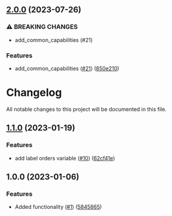 ## [2.0.0](https://github.com/justtrackio/terraform-aws-ecs-app/compare/v1.1.0...v2.0.0) (2023-07-26)


### ⚠ BREAKING CHANGES

* add_common_capabilities (#21)

### Features

* add_common_capabilities ([#21](https://github.com/justtrackio/terraform-aws-ecs-app/issues/21)) ([850e210](https://github.com/justtrackio/terraform-aws-ecs-app/commit/850e210ed8594eae0beaca1f5a4ea8c55edbd4a2))

# Changelog

All notable changes to this project will be documented in this file.

## [1.1.0](https://github.com/justtrackio/terraform-aws-ecs-app/compare/v1.0.0...v1.1.0) (2023-01-19)


### Features

* add label orders variable ([#10](https://github.com/justtrackio/terraform-aws-ecs-app/issues/10)) ([62cf41e](https://github.com/justtrackio/terraform-aws-ecs-app/commit/62cf41e7fb57a9281a3ef23e807b416e4d3a7963))

## 1.0.0 (2023-01-06)


### Features

* Added functionality ([#1](https://github.com/justtrackio/terraform-aws-ecs-app/issues/1)) ([5845865](https://github.com/justtrackio/terraform-aws-ecs-app/commit/58458658fc9f1630246aa362e85e12eb146e8fd5))
